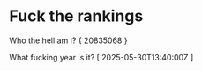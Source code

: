 # Fuck the rankings

Who the hell am I?
{ 20835068 }

What fucking year is it?
[ 2025-05-30T13:40:00Z ]
